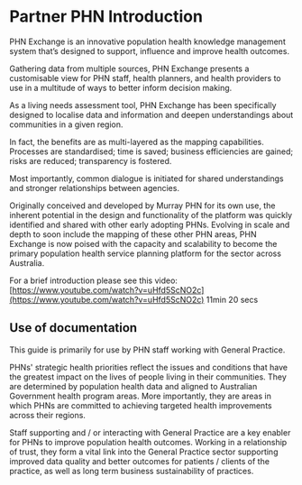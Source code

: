 # Partner PHN Introduction

PHN Exchange is an innovative population health knowledge management system that’s designed to support, influence and improve health outcomes.  
 
Gathering data from multiple sources, PHN Exchange presents a customisable view for PHN staff, health planners, and health providers to use in a multitude of ways to better inform decision making. 
 
As a living needs assessment tool, PHN Exchange has been specifically designed to localise data and information and deepen understandings about communities in a given region. 
 
In fact, the benefits are as multi-layered as the mapping capabilities. Processes are standardised; time is saved; business efficiencies are gained; risks are reduced; transparency is fostered. 

Most importantly, common dialogue is initiated for shared understandings and stronger relationships between agencies. 
 
Originally conceived and developed by Murray PHN for its own use, the inherent potential in the design and functionality of the platform was quickly identified and shared with other early adopting PHNs. Evolving in scale and depth to soon include the mapping of these other PHN areas, PHN Exchange is now poised with the capacity and scalability to become the primary population health service planning platform for the sector across Australia.  
  
For a brief introduction please see this video:  
[https://www.youtube.com/watch?v=uHfd5ScNO2c](https://www.youtube.com/watch?v=uHfd5ScNO2c) 11min 20 secs

## Use of documentation

This guide is primarily for use by PHN staff working with General Practice.

PHNs' strategic health priorities reflect the issues and conditions that have the greatest impact on the lives of people living in their communities. They are determined by population health data and aligned to Australian Government health program areas. More importantly, they are areas in which PHNs are committed to achieving targeted health improvements across their regions.

Staff supporting and / or interacting with General Practice are a key enabler for PHNs to improve population health outcomes. Working in a relationship of trust, they form a vital link into the General Practice sector supporting improved data quality and better outcomes for patients / clients of the practice, as well as long term business sustainability of practices.
